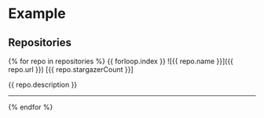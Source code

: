 # Example

## Repositories

{% for repo in repositories %}
{{ forloop.index }} ![{{ repo.name }}]({{ repo.url }}) [{{ repo.stargazerCount }}]

{{ repo.description }}
<hr />
{% endfor %}
